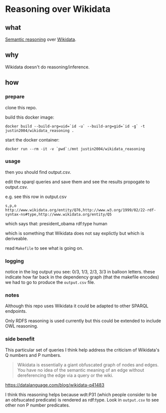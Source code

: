 # Reasoning over Wikidata


## what

[Semantic reasoning](https://en.wikipedia.org/wiki/Semantic_reasoner) over [Wikidata](https://www.wikidata.org/).


## why

Wikidata doesn't do reasoning/inference.


## how

### prepare

clone this repo.

build this docker image:

```
docker build --build-arg=uid=`id -u` --build-arg=gid=`id -g` -t justin2004/wikidata_reasoning .
```

start the docker container:

```
docker run --rm -it -v `pwd`:/mnt justin2004/wikidata_reasoning
```


### usage

then you should find output.csv.

edit the sparql queries and save them and see the results propogate to output.csv.

e.g.
see this row in output.csv
```
s,p,o
http://www.wikidata.org/entity/Q76,http://www.w3.org/1999/02/22-rdf-syntax-ns#type,http://www.wikidata.org/entity/Q5
```
which says that:
president_obama rdf:type human

which is something that Wikidata does not say explictly but which is deriveable.

read `Makefile` to see what is going on.

### logging

notice in the log output you see:
0/3, 1/3, 2/3, 3/3 in balloon letters.
these indicate how far back in the dependency graph (that the makefile encodes) we had to go to produce the `output.csv` file.


### notes

Although this repo uses Wikidata it could be adapted to other SPARQL endpoints.

Only RDFS reasoning is used currently but this could be extended to include OWL reasoning.


### side benefit
This particular set of queries I think help address the criticism of Wikidata's Q numbers and P numbers.

> Wikidata is essentially a giant obfuscated graph of nodes and edges. You have no idea of the semantic meaning of an edge without dereferencing the edge via a query or the wiki. 

https://datalanguage.com/blog/wikidata-q41483

I think this reasoning helps because wdt:P31 (which people consider to be an obfsucated predicate) is rendered as rdf:type.
Look in `output.csv` to see other non P number predicates.
